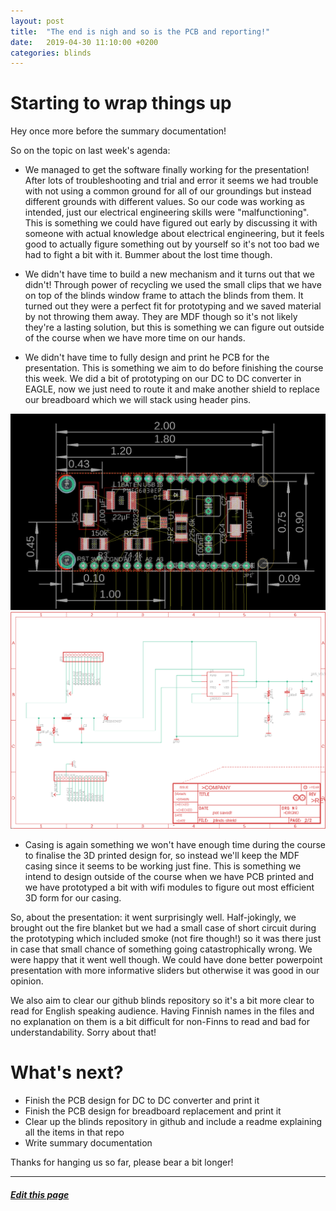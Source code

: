 ```yaml
---
layout: post
title:  "The end is nigh and so is the PCB and reporting!"
date:   2019-04-30 11:10:00 +0200
categories: blinds
---
```


# Starting to wrap things up

Hey once more before the summary documentation!

So on the topic on last week's agenda:
* We managed to get the software finally working for the presentation! After lots of troubleshooting and trial and error it seems we had trouble with not using a common ground for all of our groundings but instead different grounds with different values. So our code was working as intended, just our electrical engineering skills were "malfunctioning". This is something we could have figured out early by discussing it with someone with actual knowledge about electrical engineering, but it feels good to actually figure something out by yourself so it's not too bad we had to fight a bit with it. Bummer about the lost time though.

* We didn't have time to build a new mechanism and it turns out that we didn't! Through power of recycling we used the small clips that we have on top of the blinds window frame to attach the blinds from them. It turned out they were a perfect fit for prototyping and we saved material by not throwing them away. They are MDF though so it's not likely they're a lasting solution, but this is something we can figure out outside of the course when we have more time on our hands.

* We didn't have time to fully design and print he PCB for the presentation. This is something we aim to do before finishing the course this week. We did a bit of prototyping on our DC to DC converter in EAGLE, now we just need to route it and make another shield to replace our breadboard which we will stack using header pins.

![DC to DC converter board view](/assets/servo-shield-board-WIP.png)
![DC to DC converter logic view](/assets/servo-shield-schema-WIP.png)

* Casing is again something we won't have enough time during the course to finalise the 3D printed design for, so instead we'll keep the MDF casing since it seems to be working just fine. This is something we intend to design outside of the course when we have PCB printed and we have prototyped a bit with wifi modules to figure out most efficient 3D form for our casing.

So, about the presentation: it went surprisingly well. Half-jokingly, we brought out the fire blanket but we had a small case of short circuit during the prototyping which included smoke (not fire though!) so it was there just in case that small chance of something going catastrophically wrong. We were happy that it went well though. We could have done better powerpoint presentation with more informative sliders but otherwise it was good in our opinion.

We also aim to clear our github blinds repository so it's a bit more clear to read for English speaking audience. Having Finnish names in the files and no explanation on them is a bit difficult for non-Finns to read and bad for understandability. Sorry about that!

# What's next?

* Finish the PCB design for DC to DC converter and print it
* Finish the PCB design for breadboard replacement and print it
* Clear up the blinds repository in github and include a readme explaining all the items in that repo
* Write summary documentation

Thanks for hanging us so far, please bear a bit longer!

---


##### <a href="{{ site.github.repository_url }}/tree/master/{{ page.relative_path }}">Edit this page</a>
